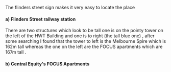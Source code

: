 The flinders street sign makes it very easy to locate the place
#### a) Flinders Street railway station ####
There are two structures which look to be tall one is on the pointy tower on the left of the HWT Building and one is to right (the tall blue one) , after some searching I found that the tower to left is the Melbourne Spire which is 162m tall
whereas the one on the left are the FOCUS apartments which are 167m tall .
#### b) Central Equity's FOCUS Apartments ####
